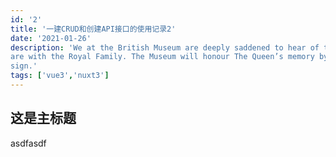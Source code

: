 ```yaml
---
id: '2'
title: '一建CRUD和创建API接口的使用记录2'
date: '2021-01-26'
description: 'We at the British Museum are deeply saddened to hear of the passing of Her Majesty The Queen. Our thoughts
are with the Royal Family. The Museum will honour The Queen’s memory by opening a Book of Condolence for our visitors to
sign.'
tags: ['vue3','nuxt3']
---
```


## 这是主标题

asdfasdf
